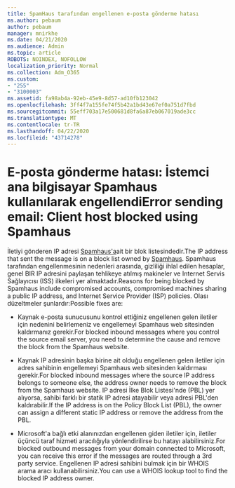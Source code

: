 ```yaml
---
title: SpamHaus tarafından engellenen e-posta gönderme hatası
ms.author: pebaum
author: pebaum
manager: mnirkhe
ms.date: 04/21/2020
ms.audience: Admin
ms.topic: article
ROBOTS: NOINDEX, NOFOLLOW
localization_priority: Normal
ms.collection: Adm_O365
ms.custom:
- "255"
- "3100003"
ms.assetid: fa98ab4a-92eb-45e9-8d57-ad10fb123042
ms.openlocfilehash: 3ff4f7a155fe74f5b42a1bd43e67ef0a751d7fbd
ms.sourcegitcommit: 55eff703a17e500681d8fa6a87eb067019ade3cc
ms.translationtype: MT
ms.contentlocale: tr-TR
ms.lasthandoff: 04/22/2020
ms.locfileid: "43714278"
---
```

# <a name="error-sending-email-client-host-blocked-using-spamhaus"></a><span data-ttu-id="cde00-102">E-posta gönderme hatası: İstemci ana bilgisayar Spamhaus kullanılarak engellendi</span><span class="sxs-lookup"><span data-stu-id="cde00-102">Error sending email: Client host blocked using Spamhaus</span></span>

<span data-ttu-id="cde00-103">İletiyi gönderen IP adresi [Spamhaus'a](https://go.microsoft.com/fwlink/p/?linkid=123245)ait bir blok listesindedir.</span><span class="sxs-lookup"><span data-stu-id="cde00-103">The IP address that sent the message is on a block list owned by [Spamhaus](https://go.microsoft.com/fwlink/p/?linkid=123245).</span></span> <span data-ttu-id="cde00-104">Spamhaus tarafından engellenmesinin nedenleri arasında, gizliliği ihlal edilen hesaplar, genel BIR IP adresini paylaşan tehlikeye atılmış makineler ve Internet Servis Sağlayıcısı (ISS) ilkeleri yer almaktadır.</span><span class="sxs-lookup"><span data-stu-id="cde00-104">Reasons for being blocked by Spamhaus include compromised accounts, compromised machines sharing a public IP address, and Internet Service Provider (ISP) policies.</span></span> <span data-ttu-id="cde00-105">Olası düzeltmeler şunlardır:</span><span class="sxs-lookup"><span data-stu-id="cde00-105">Possible fixes are:</span></span>
  
- <span data-ttu-id="cde00-106">Kaynak e-posta sunucusunu kontrol ettiğiniz engellenen gelen iletiler için nedenini belirlemeniz ve engellemeyi Spamhaus web sitesinden kaldırmanız gerekir.</span><span class="sxs-lookup"><span data-stu-id="cde00-106">For blocked inbound messages where you control the source email server, you need to determine the cause and remove the block from the Spamhaus website.</span></span>

- <span data-ttu-id="cde00-107">Kaynak IP adresinin başka birine ait olduğu engellenen gelen iletiler için adres sahibinin engellemeyi Spamhaus web sitesinden kaldırması gerekir.</span><span class="sxs-lookup"><span data-stu-id="cde00-107">For blocked inbound messages where the source IP address belongs to someone else, the address owner needs to remove the block from the Spamhaus website.</span></span> <span data-ttu-id="cde00-108">IP adresi İlke Blok Listesi'nde (PBL) yer alıyorsa, sahibi farklı bir statik IP adresi atayabilir veya adresi PBL'den kaldırabilir.</span><span class="sxs-lookup"><span data-stu-id="cde00-108">If the IP address is on the Policy Block List (PBL), the owner can assign a different static IP address or remove the address from the PBL.</span></span>

- <span data-ttu-id="cde00-109">Microsoft'a bağlı etki alanınızdan engellenen giden iletiler için, iletiler üçüncü taraf hizmeti aracılığıyla yönlendirilirse bu hatayı alabilirsiniz.</span><span class="sxs-lookup"><span data-stu-id="cde00-109">For blocked outbound messages from your domain connected to Microsoft, you can receive this error if the messages are routed through a 3rd party service.</span></span> <span data-ttu-id="cde00-110">Engellenen IP adresi sahibini bulmak için bir WHOIS arama aracı kullanabilirsiniz.</span><span class="sxs-lookup"><span data-stu-id="cde00-110">You can use a WHOIS lookup tool to find the blocked IP address owner.</span></span>
